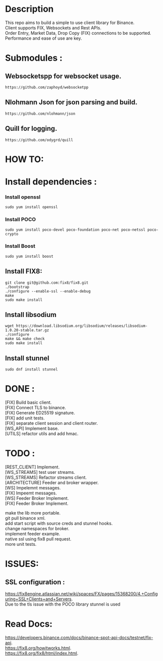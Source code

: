 # Description
This repo aims to build a simple to use client library for Binance.       
Client supports FIX, Websockets and Rest APIs.   
Order Entry, Market Data, Drop Copy (FIX) connections to be supported.   
Performance and ease of use are key.    

# Submodules :
## Websocketspp for websocket usage. 
```
https://github.com/zaphoyd/websocketpp  
```

## Nlohmann Json for json parsing and build.
```
https://github.com/nlohmann/json  
```

## Quill for logging.
```
https://github.com/odygrd/quill  
```


# HOW TO:
# Install dependencies : 
### Install openssl
```
sudo yum install openssl
```
### Install POCO
```
sudo yum install poco-devel poco-foundation poco-net poco-netssl poco-crypto
```
### Install Boost
```
sudo yum install boost
```
## Install FIX8: 
```
git clone git@github.com:fix8/fix8.git   
./bootstrap   
./configure --enable-ssl --enable-debug
make  
sudo make install  
```
## Install libsodium
```
wget https://download.libsodium.org/libsodium/releases/libsodium-1.0.20-stable.tar.gz
./configure 
make && make check
sudo make install
```

## Install stunnel
```
sudo dnf install stunnel
```

# DONE :
[FIX] Build basic client.   
[FIX] Connect TLS to binance.   
[FIX] Generate ED25519 signature.   
[FIX] add unit tests.   
[FIX] separate client session and client router.     
[WS_API] Implement base.   
[UTILS] refactor utils and add hmac.   

# TODO : 
[REST_CLIENT] Implement.   
[WS_STREAMS] test user streams.   
[WS_STREAMS] Refactor streams client.   
[ARCHITECTURE] Feeder and broker wrapper.   
[WS] Impelemnt messages.   
[FIX] Impeemt messages.  
[WS] Feeder Broker Implement.   
[FIX] Feeder Broker Implement.   

make the lib more portable.  
git pull binance xml.   
add start script with source creds and stunnel hooks.   
change namespaces for broker.  
implement feeder example.   
native ssl using fix8 pull request.   
more unit tests.

# ISSUES:
## SSL configuration :
https://fix8engine.atlassian.net/wiki/spaces/FX/pages/15368200/4.+Configuring+SSL+Clients+and+Servers.   
Due to the tls issue with the POCO library stunnel is used


# Read Docs: 
https://developers.binance.com/docs/binance-spot-api-docs/testnet/fix-api.   
https://fix8.org/howitworks.html.  
https://fix8.org/fix8/html/index.html.   